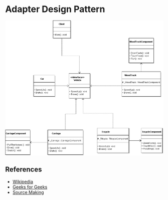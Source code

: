 # Adapter Design Pattern
![Pattern](https://github.com/Dreivko/ASO/blob/master/ASO/ASO/src/adapter/Adapter.png)

## References
  - [Wikipedia](https://en.wikipedia.org/wiki/Adapter_pattern)
  - [Geeks for Geeks](https://www.geeksforgeeks.org/adapter-pattern/)
  - [Source Making](https://sourcemaking.com/design_patterns/adapter)


